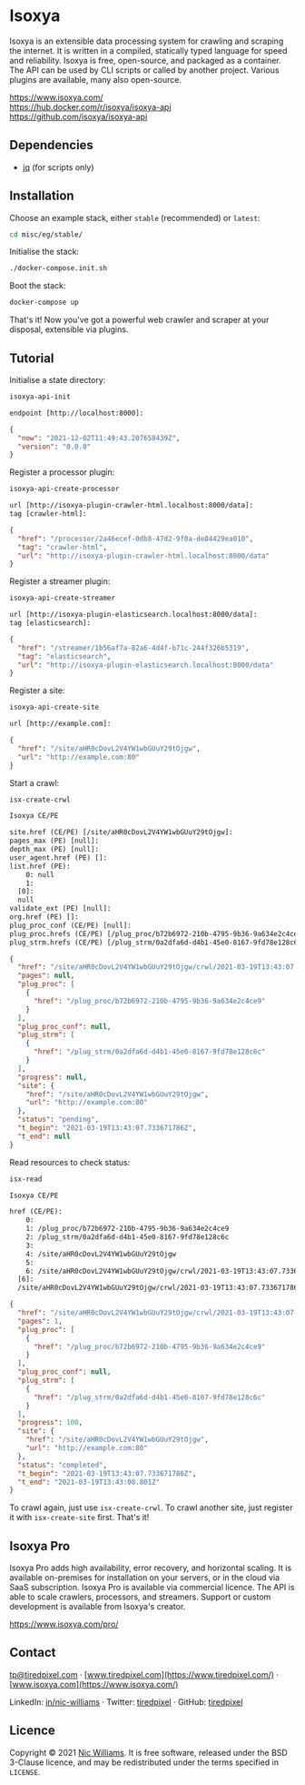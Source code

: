 # Isoxya

Isoxya is an extensible data processing system for crawling and scraping the internet. It is written in a compiled, statically typed language for speed and reliability. Isoxya is free, open-source, and packaged as a container. The API can be used by CLI scripts or called by another project. Various plugins are available, many also open-source.

https://www.isoxya.com/  
https://hub.docker.com/r/isoxya/isoxya-api  
https://github.com/isoxya/isoxya-api  


## Dependencies

- [jq](https://stedolan.github.io/jq/) (for scripts only)


## Installation

Choose an example stack, either `stable` (recommended) or `latest`:

```sh
cd misc/eg/stable/
```

Initialise the stack:

```sh
./docker-compose.init.sh
```

Boot the stack:

```sh
docker-compose up
```

That's it! Now you've got a powerful web crawler and scraper at your disposal, extensible via plugins.


## Tutorial

Initialise a state directory:

```sh
isoxya-api-init
```

```txt
endpoint [http://localhost:8000]: 
```

```json
{
  "now": "2021-12-02T11:49:43.207658439Z",
  "version": "0.0.0"
}
```

Register a processor plugin:

```sh
isoxya-api-create-processor
```

```txt
url [http://isoxya-plugin-crawler-html.localhost:8000/data]: 
tag [crawler-html]: 
```

```json
{
  "href": "/processor/2a46ecef-0db8-47d2-9f0a-de84429ea010",
  "tag": "crawler-html",
  "url": "http://isoxya-plugin-crawler-html.localhost:8000/data"
}
```

Register a streamer plugin:

```sh
isoxya-api-create-streamer
```

```txt
url [http://isoxya-plugin-elasticsearch.localhost:8000/data]: 
tag [elasticsearch]: 
```

```json
{
  "href": "/streamer/1b56af7a-82a6-4d4f-b71c-244f326b5319",
  "tag": "elasticsearch",
  "url": "http://isoxya-plugin-elasticsearch.localhost:8000/data"
}
```

Register a site:

```sh
isoxya-api-create-site
```

```txt
url [http://example.com]: 
```

```json
{
  "href": "/site/aHR0cDovL2V4YW1wbGUuY29tOjgw",
  "url": "http://example.com:80"
}
```

Start a crawl:

```sh
isx-create-crwl
```

```txt
Isoxya CE/PE

site.href (CE/PE) [/site/aHR0cDovL2V4YW1wbGUuY29tOjgw]: 
pages_max (PE) [null]: 
depth_max (PE) [null]: 
user_agent.href (PE) []: 
list.href (PE):
    0: null
    1: 
  [0]: 
  null
validate_ext (PE) [null]: 
org.href (PE) []: 
plug_proc_conf (CE/PE) [null]: 
plug_proc.hrefs (CE/PE) [/plug_proc/b72b6972-210b-4795-9b36-9a634e2c4ce9]: 
plug_strm.hrefs (CE/PE) [/plug_strm/0a2dfa6d-d4b1-45e0-8167-9fd78e128c6c]: 
```

```json
{
  "href": "/site/aHR0cDovL2V4YW1wbGUuY29tOjgw/crwl/2021-03-19T13:43:07.733671786Z",
  "pages": null,
  "plug_proc": [
    {
      "href": "/plug_proc/b72b6972-210b-4795-9b36-9a634e2c4ce9"
    }
  ],
  "plug_proc_conf": null,
  "plug_strm": [
    {
      "href": "/plug_strm/0a2dfa6d-d4b1-45e0-8167-9fd78e128c6c"
    }
  ],
  "progress": null,
  "site": {
    "href": "/site/aHR0cDovL2V4YW1wbGUuY29tOjgw",
    "url": "http://example.com:80"
  },
  "status": "pending",
  "t_begin": "2021-03-19T13:43:07.733671786Z",
  "t_end": null
}
```

Read resources to check status:

```sh
isx-read
```

```txt
Isoxya CE/PE

href (CE/PE):
    0: 
    1: /plug_proc/b72b6972-210b-4795-9b36-9a634e2c4ce9
    2: /plug_strm/0a2dfa6d-d4b1-45e0-8167-9fd78e128c6c
    3: 
    4: /site/aHR0cDovL2V4YW1wbGUuY29tOjgw
    5: 
    6: /site/aHR0cDovL2V4YW1wbGUuY29tOjgw/crwl/2021-03-19T13:43:07.733671786Z
  [6]: 
  /site/aHR0cDovL2V4YW1wbGUuY29tOjgw/crwl/2021-03-19T13:43:07.733671786Z
```

```json
{
  "href": "/site/aHR0cDovL2V4YW1wbGUuY29tOjgw/crwl/2021-03-19T13:43:07.733671786Z",
  "pages": 1,
  "plug_proc": [
    {
      "href": "/plug_proc/b72b6972-210b-4795-9b36-9a634e2c4ce9"
    }
  ],
  "plug_proc_conf": null,
  "plug_strm": [
    {
      "href": "/plug_strm/0a2dfa6d-d4b1-45e0-8167-9fd78e128c6c"
    }
  ],
  "progress": 100,
  "site": {
    "href": "/site/aHR0cDovL2V4YW1wbGUuY29tOjgw",
    "url": "http://example.com:80"
  },
  "status": "completed",
  "t_begin": "2021-03-19T13:43:07.733671786Z",
  "t_end": "2021-03-19T13:43:08.801Z"
}
```

To crawl again, just use `isx-create-crwl`. To crawl another site, just register it with `isx-create-site` first. That's it!


## Isoxya Pro

Isoxya Pro adds high availability, error recovery, and horizontal scaling. It is available on-premises for installation on your servers, or in the cloud via SaaS subscription. Isoxya Pro is available via commercial licence. The API is able to scale crawlers, processors, and streamers. Support or custom development is available from Isoxya's creator.

https://www.isoxya.com/pro/  


## Contact

[tp@tiredpixel.com](mailto:tp@tiredpixel.com) · [www.tiredpixel.com](https://www.tiredpixel.com/) · [www.isoxya.com](https://www.isoxya.com/)

LinkedIn: [in/nic-williams](https://www.linkedin.com/in/nic-williams/) · Twitter: [tiredpixel](https://twitter.com/tiredpixel/) · GitHub: [tiredpixel](https://github.com/tiredpixel)


## Licence

Copyright © 2021 [Nic Williams](https://www.tiredpixel.com/). It is free software, released under the BSD 3-Clause licence, and may be redistributed under the terms specified in `LICENSE`.
